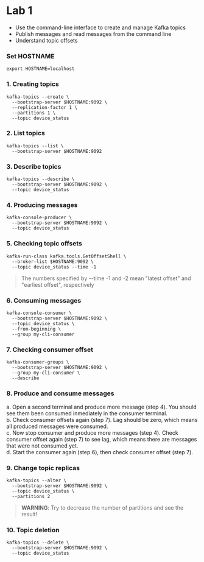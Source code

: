 # Lab 1

- Use the command-line interface to create and manage Kafka topics 
- Publish messages and read messages from the command line
- Understand topic offsets

### Set HOSTNAME

```
export HOSTNAME=localhost
```

### 1. Creating topics

``` 
kafka-topics --create \
  --bootstrap-server $HOSTNAME:9092 \
  --replication-factor 1 \
  --partitions 1 \
  --topic device_status
  ```
 
### 2. List topics

``` 
kafka-topics --list \
  --bootstrap-server $HOSTNAME:9092
```
  
 ### 3. Describe topics

``` 
kafka-topics --describe \
  --bootstrap-server $HOSTNAME:9092 \
  --topic device_status
```

### 4. Producing messages

``` 
kafka-console-producer \
  --bootstrap-server $HOSTNAME:9092 \
  --topic device_status
```

### 5. Checking topic offsets

``` 
kafka-run-class kafka.tools.GetOffsetShell \
  --broker-list $HOSTNAME:9092 \
  --topic device_status --time -1
```

> The numbers specified by --time -1 and -2 mean "latest offset" and "earliest offset", respectively

### 6. Consuming messages

``` 
kafka-console-consumer \
  --bootstrap-server $HOSTNAME:9092 \
  --topic device_status \
  --from-beginning \
  --group my-cli-consumer
```

### 7. Checking consumer offset

``` 
kafka-consumer-groups \
  --bootstrap-server $HOSTNAME:9092 \
  --group my-cli-consumer \
  --describe
```

### 8. Produce and consume messages

a. Open a second terminal and produce more message (step 4). You should see them been consumed inmediately in the consumer terminal.  
b. Check consumer offsets again (step 7). Lag should be zero, which means all produced messages were consumed.  
c. Now stop consumer and produce more messages (step 4). Check consumer offset again (step 7) to see lag, which means there are messages that were not consumed yet.  
d. Start the consumer again (step 6), then check consumer offset (step 7).  

### 9. Change topic replicas

```             
kafka-topics --alter \
  --bootstrap-server $HOSTNAME:9092 \
  --topic device_status \
  --partitions 2
```

> **WARNING**: Try to decrease the number of partitions and see the result!

### 10. Topic deletion

```
kafka-topics --delete \
  --bootstrap-server $HOSTNAME:9092 \
  --topic device_status
  ```
